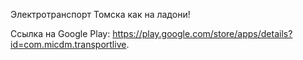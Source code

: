 Электротранспорт Томска как на ладони!

Ссылка на Google Play: https://play.google.com/store/apps/details?id=com.micdm.transportlive.
